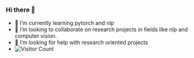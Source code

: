 ### Hi there 👋
- 🌱 I’m currently learning pytorch and nlp
- 👯 I’m looking to collaborate on research projects in fields like nlp and computer vision.
- 🤔 I’m looking for help with research oriented projects
- ![Visitor Count](https://profile-counter.glitch.me/{govindrathore27}/count.svg)

<!--
**govindrathore27/govindrathore27** is a ✨ _special_ ✨ repository because its `README.md` (this file) appears on your GitHub profile.

Here are some ideas to get you started:

- 🔭 I’m currently working on ...
- 🌱 I’m currently learning pytorch and nlp
- 👯 I’m looking to collaborate on research projects in fields like nlp , rule based learning ,computer vision.
- 🤔 I’m looking for help with ...
- 💬 Ask me about ...
- 📫 How to reach me: ...
- 😄 Pronouns: ...
- ⚡ Fun fact: ...
-->
